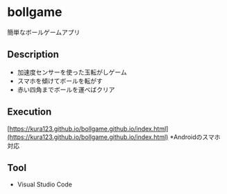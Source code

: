 # bollgame
簡単なボールゲームアプリ

## Description
- 加速度センサーを使った玉転がしゲーム
- スマホを傾けてボールを転がす
- 赤い四角までボールを運べばクリア

## Execution
[https://kura123.github.io/bollgame.github.io/index.html](https://kura123.github.io/bollgame.github.io/index.html)
*Androidのスマホ対応

## Tool
- Visual Studio Code
